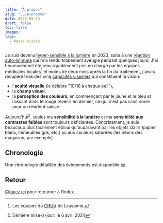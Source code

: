 ```yaml
---
title: "À propos"
slug: "../a-propos"
date: 2023-09-23
draft: false
toc: false
images:
tags:
  - basse vision
---
```

Je suis devenu [hyper-sensible à la lumière](../adaptation/deficiences-visuelles#sensibilit%C3%A9-%C3%A0-la-lumi%C3%A8re-et-%C3%A0-l%C3%A9blouissement) en 2023, suite à une [réaction auto-immune](https://fr.wikipedia.org/wiki/Enc%C3%A9phalomy%C3%A9lite_aigu%C3%AB_diss%C3%A9min%C3%A9e) qui m'a rendu totalement aveugle pendant quelques jours. J'ai heureusement été remarquablement pris en charge par les équipes médicales locales[^1] et moins de deux mois après la fin du traitement, j'avais récupéré trois des cinq [capacités visuelles](../adaptation/deficiences-visuelles) qui constituent la vision:
* l'**acuité visuelle** (le célèbre "10/10 à chaque oeil"),
* le **champ visuel**,
* la **perception des couleurs**, en commençant par le jaune et le bleu et laissant donc le rouge revenir en dernier, ce qui n'est pas sans ironie pour un résident suisse.

Aujourd'hui[^2], seules ma **sensibilité à la lumière** et ma **sensibilité aux contrastes faibles** sont toujours déficientes. Concrètement, je suis beaucoup plus facilement ébloui qu'auparavant par les objets clairs (papier blanc, immeubles gris, etc.) ou aux couleurs saturées (les néons des magasins, par exemple).

## Chronologie
Une chronologie détaillée des évènements est disponible [ici](../chronologie).

## Retour
[Cliquez ici](..) pour retourner à l’index.

[^1]: Les équipes du [CHUV](https://fr.wikipedia.org/wiki/Centre_hospitalier_universitaire_vaudois) de Lausanne.
[^2]: Dernière mise-à-jour: le 6 avril 2024